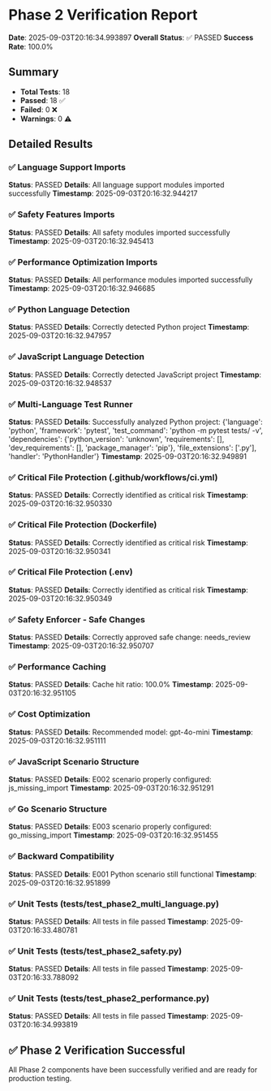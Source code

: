 # Phase 2 Verification Report

**Date**: 2025-09-03T20:16:34.993897
**Overall Status**: ✅ PASSED
**Success Rate**: 100.0%

## Summary

- **Total Tests**: 18
- **Passed**: 18 ✅
- **Failed**: 0 ❌
- **Warnings**: 0 ⚠️

## Detailed Results

### ✅ Language Support Imports
**Status**: PASSED
**Details**: All language support modules imported successfully
**Timestamp**: 2025-09-03T20:16:32.944217

### ✅ Safety Features Imports
**Status**: PASSED
**Details**: All safety modules imported successfully
**Timestamp**: 2025-09-03T20:16:32.945413

### ✅ Performance Optimization Imports
**Status**: PASSED
**Details**: All performance modules imported successfully
**Timestamp**: 2025-09-03T20:16:32.946685

### ✅ Python Language Detection
**Status**: PASSED
**Details**: Correctly detected Python project
**Timestamp**: 2025-09-03T20:16:32.947957

### ✅ JavaScript Language Detection
**Status**: PASSED
**Details**: Correctly detected JavaScript project
**Timestamp**: 2025-09-03T20:16:32.948537

### ✅ Multi-Language Test Runner
**Status**: PASSED
**Details**: Successfully analyzed Python project: {'language': 'python', 'framework': 'pytest', 'test_command': 'python -m pytest tests/ -v', 'dependencies': {'python_version': 'unknown', 'requirements': [], 'dev_requirements': [], 'package_manager': 'pip'}, 'file_extensions': ['.py'], 'handler': 'PythonHandler'}
**Timestamp**: 2025-09-03T20:16:32.949891

### ✅ Critical File Protection (.github/workflows/ci.yml)
**Status**: PASSED
**Details**: Correctly identified as critical risk
**Timestamp**: 2025-09-03T20:16:32.950330

### ✅ Critical File Protection (Dockerfile)
**Status**: PASSED
**Details**: Correctly identified as critical risk
**Timestamp**: 2025-09-03T20:16:32.950341

### ✅ Critical File Protection (.env)
**Status**: PASSED
**Details**: Correctly identified as critical risk
**Timestamp**: 2025-09-03T20:16:32.950349

### ✅ Safety Enforcer - Safe Changes
**Status**: PASSED
**Details**: Correctly approved safe change: needs_review
**Timestamp**: 2025-09-03T20:16:32.950707

### ✅ Performance Caching
**Status**: PASSED
**Details**: Cache hit ratio: 100.0%
**Timestamp**: 2025-09-03T20:16:32.951105

### ✅ Cost Optimization
**Status**: PASSED
**Details**: Recommended model: gpt-4o-mini
**Timestamp**: 2025-09-03T20:16:32.951111

### ✅ JavaScript Scenario Structure
**Status**: PASSED
**Details**: E002 scenario properly configured: js_missing_import
**Timestamp**: 2025-09-03T20:16:32.951291

### ✅ Go Scenario Structure
**Status**: PASSED
**Details**: E003 scenario properly configured: go_missing_import
**Timestamp**: 2025-09-03T20:16:32.951455

### ✅ Backward Compatibility
**Status**: PASSED
**Details**: E001 Python scenario still functional
**Timestamp**: 2025-09-03T20:16:32.951899

### ✅ Unit Tests (tests/test_phase2_multi_language.py)
**Status**: PASSED
**Details**: All tests in file passed
**Timestamp**: 2025-09-03T20:16:33.480781

### ✅ Unit Tests (tests/test_phase2_safety.py)
**Status**: PASSED
**Details**: All tests in file passed
**Timestamp**: 2025-09-03T20:16:33.788092

### ✅ Unit Tests (tests/test_phase2_performance.py)
**Status**: PASSED
**Details**: All tests in file passed
**Timestamp**: 2025-09-03T20:16:34.993819

## ✅ Phase 2 Verification Successful

All Phase 2 components have been successfully verified and are ready for production testing.
